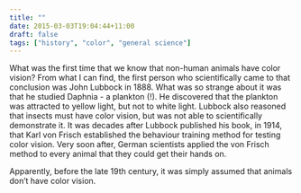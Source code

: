 ```yaml
---
title: ""
date: 2015-03-03T19:04:44+11:00
draft: false
tags: ["history", "color", "general science"]
---
```

What was the first time that we know that non-human animals have color vision? From what I can find, the first person who scientifically came to that conclusion was John Lubbock in 1888. What was so strange about it was that he studied Daphnia - a plankton (!). He discovered that the plankton was attracted to yellow light, but not to white light. Lubbock also reasoned that insects must have color vision, but was not able to scientifically demonstrate it. It was decades after Lubbock published his book, in 1914, that Karl von Frisch established the behaviour training method for testing color vision. Very soon after, German scientists applied the von Frisch method to every animal that they could get their hands on.

Apparently, before the late 19th century, it was simply assumed that animals don’t have color vision.
